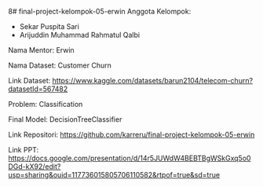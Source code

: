 8# final-project-kelompok-05-erwin
Anggota Kelompok:
- Sekar Puspita Sari
- Arijuddin Muhammad Rahmatul Qalbi

Nama Mentor: Erwin

Nama Dataset: Customer Churn

Link Dataset: https://www.kaggle.com/datasets/barun2104/telecom-churn?datasetId=567482

Problem: Classification

Final Model: DecisionTreeClassifier

Link Repositori: https://github.com/karreru/final-project-kelompok-05-erwin

Link PPT: https://docs.google.com/presentation/d/14r5JUWdW4BEBTBgWSkGxq5o0DGd-kX92/edit?usp=sharing&ouid=117736015805706110582&rtpof=true&sd=true
